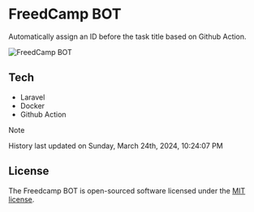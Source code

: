 # FreedCamp BOT

Automatically assign an ID before the task title based on Github Action.

![FreedCamp BOT](https://repository-images.githubusercontent.com/737932867/7d34798b-2680-471c-b089-a78a718d3d6a)

## Tech

- Laravel
- Docker
- Github Action

> [!NOTE]  
> History last updated on Sunday, March 24th, 2024, 10:24:07 PM

## License

The Freedcamp BOT is open-sourced software licensed under the [MIT license](https://opensource.org/licenses/MIT).
